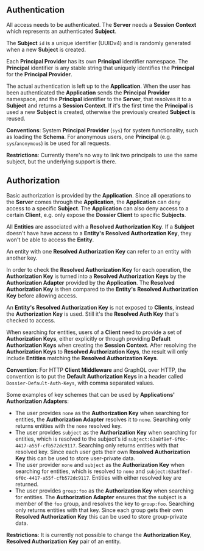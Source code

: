 ## Authentication

All access needs to be authenticated. The **Server** needs a **Session Context** which represents an authenticated **Subject**.

The **Subject** `id` is a unique identifier (UUIDv4) and is randomly generated when a new **Subject** is created.

Each **Principal Provider** has its own **Principal** identifier namespace. The **Principal** identifier is any stable string that uniquely identifies the **Principal** for the **Principal Provider**.

The actual authentication is left up to the **Application**. When the user has been authenticated the **Application** sends the **Principal Provider** namespace, and the **Principal** identifier to the **Server**, that resolves it to a **Subject** and returns a **Session Context**. If it's the first time the **Principal** is used a new **Subject** is created, otherwise the previously created **Subject** is reused.

**Conventions**: System **Principal Provider** (`sys`) for system functionality, such as loading the **Schema**. For anonymous users, one **Principal** (e.g. `sys`/`anonymous`) is be used for all requests.

**Restrictions**: Currently there's no way to link two principals to use the same subject, but the underlying support is there.

## Authorization

Basic authorization is provided by the **Application**. Since all operations to the **Server** comes through the **Application**, the **Application** can deny access to a specific **Subject**. The **Application** can also deny access to a certain **Client**, e.g. only expose the **Dossier Client** to specific **Subjects**.

All **Entities** are associated with a **Resolved Authorization Key**. If a **Subject** doesn't have have access to a **Entity's** **Resolved Authorization Key**, they won't be able to access the **Entity**.

An entity with one **Resolved Authorization Key** can refer to an entity with another key.

In order to check the **Resolved Authorization Key** for each operation, the **Authorization Key** is turned into a **Resolved Authorization Keys** by the **Authorization Adapter** provided by the **Application**. The **Resolved Authorization Key** is then compared to the **Entity's** **Resolved Authorization Key** before allowing access.

An **Entity's** **Resolved Authorization Key** is not exposed to **Clients**, instead the **Authorization Key** is used. Still it's the **Resolved Auth Key** that's checked to access.

When searching for entities, users of a **Client** need to provide a set of **Authorization Keys**, either explicitly or through providing **Default Authorization Keys** when creating the **Session Context**. After resolving the **Authorization Keys** to **Resolved Authorization Keys**, the result will only include **Entities** matching the **Resolved Authorization Keys**.

**Convention**: For HTTP **Client Middleware** and GraphQL over HTTP, the convention is to put the **Default Authorization Keys** in a header called `Dossier-Default-Auth-Keys`, with comma separated values.

Some examples of key schemes that can be used by **Applications'** **Authorization Adapters**:

- The user provides `none` as the **Authorization Key** when searching for entities, the **Authorization Adapter** resolves it to `none`. Searching only returns entities with the `none` resolved key.
- The user provides `subject` as the **Authorization Key** when searching for entities, which is resolved to the subject's id `subject:63a8f8ef-6f0c-4417-a55f-cfb572dc9117`. Searching only returns entities with that resolved key. Since each user gets their own **Resolved Authorization Key** this can be used to store user-private data.
- The user provider `none` and `subject` as the **Authorization Key** when searching for entities, which is resolved to `none` and `subject:63a8f8ef-6f0c-4417-a55f-cfb572dc9117`. Entities with either resolved key are returned.
- The user provides `group:foo` as the **Authorization Key** when searching for entities. The **Authorization Adapter** ensures that the subject is a member of the `foo` group, and resolves the key to `group:foo`. Searching only returns entities with that key. Since each group gets their own **Resolved Authorization Key** this can be used to store group-private data.

**Restrictions**: It is currently not possible to change the **Authorization Key**, **Resolved Authorization Key** pair of an entity.
